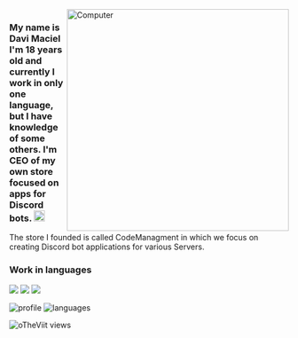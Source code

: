 <img src="https://raw.githubusercontent.com/MicaelliMedeiros/micaellimedeiros/master/image/computer-illustration.png" min-width="400px" max-width="400px" width="400px" align="right" alt="Computer">

### My name is Davi Maciel I'm 18 years old and currently I work in only one language, but I have knowledge of some others. I'm CEO of my own store focused on apps for Discord bots. <img src="https://raw.githubusercontent.com/kaueMarques/kaueMarques/master/hi.gif" width="20px"> 

The store I founded is called CodeManagment in which we focus on creating Discord bot applications for various Servers.

### Work in languages

![](https://img.shields.io/badge/JavaScript-323330?style=for-the-badge&logo=javascript&logoColor=F7DF1E) ![](https://img.shields.io/badge/Node.js-43853D?style=for-the-badge&logo=node.js&logoColor=white) 
![](https://img.shields.io/badge/MongoDB-4EA94B?style=for-the-badge&logo=mongodb&logoColor=white)

![profile] 
![languages]

[profile]: https://github-readme-stats.vercel.app/api?username=oTheViit&show_icons=true&theme=omni&count_private=true&hide_border=true
[languages]: https://github-readme-stats.vercel.app/api/top-langs/?username=oTheViit&theme=omni&layout=compact&hide_border=true

<p align="left"><img src="https://komarev.com/ghpvc/?username=oTheViit&color=blue" alt="oTheViit views" /> </p>
